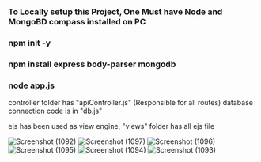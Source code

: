 ### To Locally setup this Project, One Must have Node and MongoBD compass installed on PC
### npm init -y
### npm install express body-parser mongodb
### node app.js

controller folder has "apiController.js" (Responsible for all routes)
database connection code is in "db.js"

ejs has been used as view engine,
"views" folder has all ejs file


![Screenshot (1092)](https://github.com/vj00000/Oye_A/assets/88254275/428c6574-f52d-4ee0-8f53-e7d72a7ecd35)
![Screenshot (1097)](https://github.com/vj00000/Oye_A/assets/88254275/06c17680-ed87-4d52-b153-5109d24d9415)
![Screenshot (1096)](https://github.com/vj00000/Oye_A/assets/88254275/0099c619-fd61-4742-9fca-cef0b2667162)
![Screenshot (1095)](https://github.com/vj00000/Oye_A/assets/88254275/0459b032-900b-490b-888b-782fbab7ddf0)
![Screenshot (1094)](https://github.com/vj00000/Oye_A/assets/88254275/b2ad84df-cb89-465f-b3df-315850d22644)
![Screenshot (1093)](https://github.com/vj00000/Oye_A/assets/88254275/d18214a2-a8e5-4d19-8d4a-a7687ac0eb7c)
